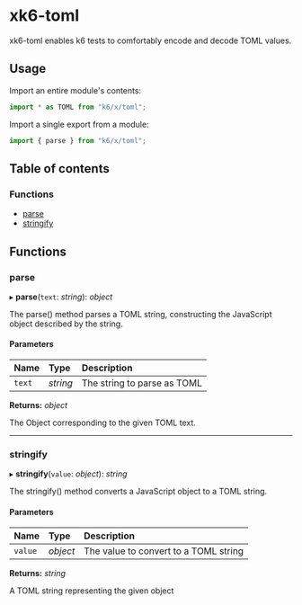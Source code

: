 # xk6-toml

xk6-toml enables k6 tests to comfortably encode and decode TOML values.

## Usage

Import an entire module's contents:
```JavaScript
import * as TOML from "k6/x/toml";
```

Import a single export from a module:
```JavaScript
import { parse } from "k6/x/toml";
```

## Table of contents

### Functions

- [parse](README.md#parse)
- [stringify](README.md#stringify)

## Functions

### parse

▸ **parse**(`text`: *string*): *object*

The parse() method parses a TOML string, constructing the JavaScript object described by the string.

#### Parameters

| Name | Type | Description |
| :------ | :------ | :------ |
| `text` | *string* | The string to parse as TOML |

**Returns:** *object*

The Object corresponding to the given TOML text.

___

### stringify

▸ **stringify**(`value`: *object*): *string*

The stringify() method converts a JavaScript object to a TOML string.

#### Parameters

| Name | Type | Description |
| :------ | :------ | :------ |
| `value` | *object* | The value to convert to a TOML string |

**Returns:** *string*

A TOML string representing the given object
